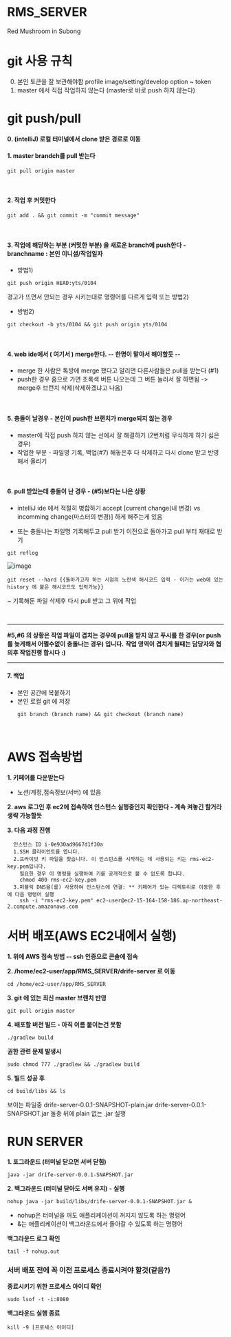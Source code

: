 # RMS_SERVER
Red Mushroom in Subong


# git 사용 규칙
0. 본인 토큰을 잘 보관해야함 profile image/setting/develop option ~ token
1. master 에서 직접 작업하지 않는다 (master로 바로 push 하지 않는다)

# git push/pull
#### 0. (intelliJ) 로컬 터미널에서 clone 받은 경로로 이동
#### 1. master brandch를 pull 받는다
```
git pull origin master
```

<br/>

#### 2. 작업 후 커밋한다
```
git add . && git commit -m "commit message"
```

<br/>

#### 3. 작업에 해당하는 부분 (커밋한 부분) 을 새로운 branch에 push한다 - branchname : 본인 이니셜/작업일자
* 방법1)
```
git push origin HEAD:yts/0104
```
경고가 뜨면서 안되는 경우 시키는대로 명령어를 다르게 입력 또는 방법2) 
* 방법2)
```
git checkout -b yts/0104 && git push origin yts/0104
```

<br/>

#### 4. web ide에서 ( 여기서 ) merge한다. -- 한명이 맡아서 해야할듯 --

  - merge 한 사람은 톡방에 merge 했다고 알리면 다른사람들은 pull을 받는다 (#1)
  - push한 경우 홈으로 가면 초록색 버튼 나오는데 그 버튼 눌러서 잘 하면됨 -> merge후 브런치 삭제(삭제하겠냐고 나옴)
   
<br/>

#### 5. 충돌이 날경우 - 본인이 push한 브랜치가 merge되지 않는 경우

  -  master에 직접 push 하지 않는 선에서 잘 해결하기 (2번처럼 무식하게 하기 싫은경우)
  -  작업한 부분 - 파일명 기록, 백업(#7) 해놓은후 다 삭제하고 다시 clone 받고 반영해서 올리기
  
<br/>

#### 6. pull 받았는데 충돌이 난 경우 - (#5)보다는 나은 상황

   - intelliJ ide 에서 적절히 병합하기
    accept [current change(내 변경) vs incomming change(마스터의 변경)] 하게 해주는게 있음

   - 또는 충돌나는 파일명 기록해두고 pull 받기 이전으로 돌아가고 pull 부터 재대로 받기

   ```
   git reflog
   ```
   ![image](https://user-images.githubusercontent.com/38269178/148190619-faa2b615-9526-424f-b9b0-7c30fc3856ca.png)
   ```
   git reset --hard {{돌아가고자 하는 시점의 노란색 해시코드 입력 - 이거는 web에 있는 history 에 붙은 해시코드도 입력가능}}
   ```
   
~ 기록해둔 파일 삭제후 다시 pull 받고 그 위에 작업

<br/>

***
**#5,#6 의 상황은  작업 파일이 겹치는 경우에 pull을 받지 않고 푸시를 한 경우(or push를 늦게해서 어쩔수없이 충돌나는 경우) 입니다.**
**작업 영역이 겹치게 될때는 담당자와 협의후 작업진행 합시다 :)**
  
***
#### 7. 백업

  - 본인 공간에 복붙하기
  - 본인 로컬 git 에 저장
    ```
    git branch (branch name) && git checkout (branch name)
    ```
    
<br/>

# AWS 접속방법
**1. 키페어를 다운받는다**
  - 노션/계정,접속정보(서버) 에 있음

**2. aws 로그인 후 ec2에 접속하여 인스턴스 실행중인지 확인한다 - 계속 켜놓긴 할거라 생략 가능할듯**

**3. 다음 과정 진행** 
```
  인스턴스 ID i-0e930ad9667d1f30a
  1.SSH 클라이언트를 엽니다.
  2.프라이빗 키 파일을 찾습니다. 이 인스턴스를 시작하는 데 사용되는 키는 rms-ec2-key.pem입니다.
    필요한 경우 이 명령을 실행하여 키를 공개적으로 볼 수 없도록 합니다.
    chmod 400 rms-ec2-key.pem
  3.퍼블릭 DNS을(를) 사용하여 인스턴스에 연결: ** 키페어가 있는 디렉토리로 이동한 후에 다음 명령어 실행
    ssh -i "rms-ec2-key.pem" ec2-user@ec2-15-164-158-186.ap-northeast-2.compute.amazonaws.com
 ```
    
# 서버 배포(AWS EC2내에서 실행)
**1. 위에 AWS 접속 방법 -- ssh 인증으로 콘솔에 접속**

**2. /home/ec2-user/app/RMS_SERVER/drife-server 로 이동**

```
cd /home/ec2-user/app/RMS_SERVER
```
**3. git 에 있는 최신 master 브랜치 반영**

```
git pull origin master
```
**4. 배포할 버전 빌드 - 아직 이름 붙이는건 못함**

```
./gradlew build
```
**권한 관련 문제 발생시**
```
sudo chmod 777 ./gradlew && ./gradlew build
```
**5. 빌드 성공 후**

```
cd build/libs && ls
```
보이는 파일중
drife-server-0.0.1-SNAPSHOT-plain.jar  drife-server-0.0.1-SNAPSHOT.jar 
둘중 뒤에 plain 없는 .jar 실행


# RUN SERVER
**1. 포그라운드 (터미널 닫으면 서버 닫힘)**
```
java -jar drife-server-0.0.1-SNAPSHOT.jar
```
**2. 백그라운드 (터미널 닫아도 서버 유지)**
**- 실행**
```
nohup java -jar build/libs/drife-server-0.0.1-SNAPSHOT.jar &
```
- nohup은 터미널을 꺼도 애플리케이션이 꺼지지 않도록 하는 명령어
- &는 애플리케이션이 백그라운드에서 돌아갈 수 있도록 하는 명령어

 
**백그라운드 로그 확인**
```
tail -f nohup.out
```
### 서버 배포 전에 꼭 이전 프로세스 종료시켜야 할것(같음?)
**종료시키기 위한 프로세스 아이디 확인**
```
sudo lsof -t -i:8080
```
**백그라운드 실행 종료**
```
kill -9 [프로세스 아이디]
```
